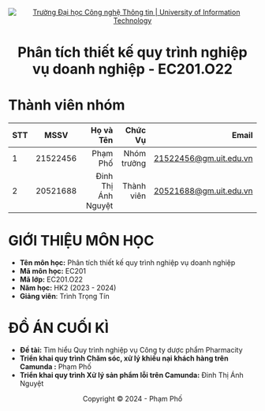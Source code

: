 <!-- Banner -->
<p align="center">
  <a href="https://www.uit.edu.vn/" title="Trường Đại học Công nghệ Thông tin" style="border: none;">
    <img src="https://i.imgur.com/WmMnSRt.png" alt="Trường Đại học Công nghệ Thông tin | University of Information Technology">
  </a>
</p>

<h1 align="center"><b>Phân tích thiết kế quy trình nghiệp vụ doanh nghiệp - EC201.O22</b></h1>

# Thành viên nhóm
| STT    | MSSV          | Họ và Tên              |Chức Vụ    |Email                   |
| ------ |:-------------:| ----------------------:|----------:|-------------------------:
| 1      | 21522456      | Phạm Phố               |Nhóm trưởng|21522456@gm.uit.edu.vn   |
| 2      | 20521688      | Đinh Thị Ánh Nguyệt    |Thành viên |20521688@gm.uit.edu.vn   |



# GIỚI THIỆU MÔN HỌC
* **Tên môn học:** Phân tích thiết kế quy trình nghiệp vụ doanh nghiệp
* **Mã môn học:** EC201
* **Mã lớp:** EC201.O22
* **Năm học:** HK2 (2023 - 2024)
* **Giảng viên**: Trình Trọng Tín

# ĐỒ ÁN CUỐI KÌ
* **Đề tài:** Tìm hiểu Quy trình nghiệp vụ Công ty dược phẩm Pharmacity
* **Triển khai quy trình Chăm sóc, xử lý khiếu nại khách hàng trên Camunda :** Phạm Phố
* **Triển khai quy trình Xử lý sản phẩm lỗi trên Camunda:** Đinh Thị Ánh Nguyệt

<!-- Footer -->
<p align='center'>Copyright © 2024 - Phạm Phố</p>
